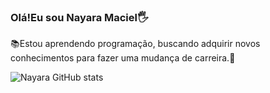 ### Olá!Eu sou Nayara Maciel🖐️
📚Estou aprendendo programação, buscando adquirir novos conhecimentos para fazer uma mudança de carreira.🚀

![Nayara GitHub stats](https://github-readme-stats.vercel.app/api?username=nayaramaciel&show_icons=true&theme=radical)
